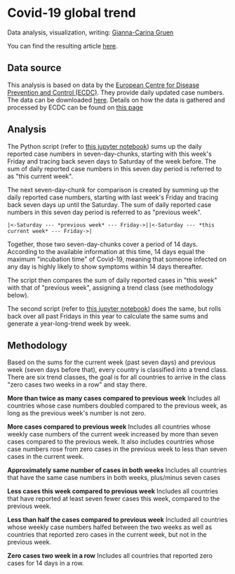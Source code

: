 # Covid-19 global trend

Data analysis, visualization, writing: [Gianna-Carina Gruen](https://twitter.com/giannagruen)

You can find the resulting article [here]().

## Data source

This analysis is based on data by the [European Centre for Disease Prevention and Control (ECDC)](https://www.ecdc.europa.eu/en). They provide daily updated case numbers. The data can be downloaded [here](https://www.ecdc.europa.eu/en/publications-data/download-todays-data-geographic-distribution-covid-19-cases-worldwide). Details on how the data is gathered and processed by ECDC can be found on [this page](https://www.ecdc.europa.eu/en/covid-19/data-collection)


## Analysis

The Python script (refer to [this jupyter notebook](Trend-Corona.ipynb)) sums up the daily reported case numbers in seven-day-chunks, starting with this week's Friday and tracing back seven days to Saturday of the week before. The sum of daily reported case numbers in this seven day period is referred to as "this current week".

The next seven-day-chunk for comparison is created by summing up the daily reported case numbers, starting with last week's Friday and tracing back seven days up until the Saturday. The sum of daily reported case numbers in this seven day period is referred to as "previous week".

`|<-Saturday --- *previous week* --- Friday->||<-Saturday --- *this current week* --- Friday->|`

Together, those two seven-day-chunks cover a period of 14 days. According to the available information at this time, 14 days equal the maximum "incubation time" of Covid-19, meaning that someone infected on any day is highly likely to show symptoms within 14 days thereafter.

The script then compares the sum of daily reported cases in "this week" with that of "previous week", assigning a trend class (see methodology below).

The second script (refer to [this jupyter notebook](Trend-Corona-Past-Weeks.ipynb)) does the same, but rolls back over all past Fridays in this year to calculate the same sums and generate a year-long-trend week by week.


## Methodology

Based on the sums for the current week (past seven days) and previous week (seven days before that), every country is classified into a trend class. There are six trend classes, the goal is for all countries to arrive in the class "zero cases two weeks in a row" and stay there.

**More than twice as many cases compared to previous week**
Includes all countries whose case numbers doubled compared to the previous week, as long as the previous week's number is not zero.

**More cases compared to previous week**
Includes all countries whose weekly case numbers of the current week increased by more than seven cases compared to the previous week. It also includes countries whose case numbers rose from zero cases in the previous week to less than seven cases in the current week.

**Approximately same number of cases in both weeks**
Includes all countries that have the same case numbers in both weeks, plus/minus seven cases

**Less cases this week compared to previous week**
Includes all countries that have reported at least seven fewer cases this week, compared to the previous week.

**Less than half the cases compared to previous week**
Included all countries whose weekly case numbers halfed between the two weeks as well as countries that reported zero cases in the current week, but not in the previous week.

**Zero cases two week in a row**
Includes all countries that reported zero cases for 14 days in a row.